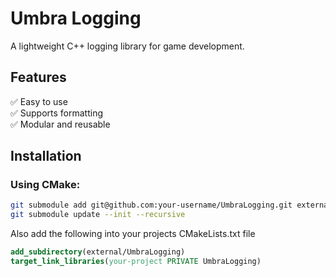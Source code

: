 # Umbra Logging 

A lightweight C++ logging library for game development.

## Features
✅ Easy to use  
✅ Supports formatting  
✅ Modular and reusable  

## Installation
### Using CMake:
```bash
git submodule add git@github.com:your-username/UmbraLogging.git external/UmbraLogging
git submodule update --init --recursive
```

Also add the following into your projects CMakeLists.txt file

```cmake
add_subdirectory(external/UmbraLogging)
target_link_libraries(your-project PRIVATE UmbraLogging)
```
